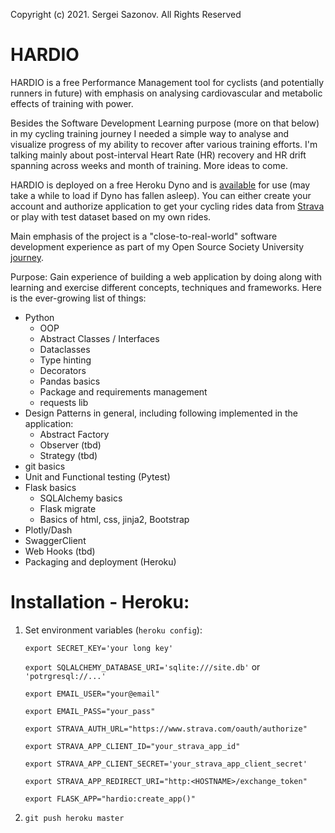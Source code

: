 Copyright (c) 2021. Sergei Sazonov. All Rights Reserved

# HARDIO

HARDIO is a free Performance Management tool for cyclists (and potentially runners in future) with emphasis on analysing cardiovascular 
and metabolic effects of training with power.

Besides the Software Development Learning purpose (more on that below) in my cycling training journey I needed a simple 
way to analyse and visualize progress of my ability to recover after various training efforts.
I'm talking mainly about post-interval Heart Rate (HR) recovery and HR drift spanning across weeks 
and month of training. More ideas to come.  


HARDIO is deployed on a free Heroku Dyno and is [available](https://hardio.herokuapp.com/) for use (may take a while to load if Dyno has fallen asleep). You can either create your account and authorize application to get your cycling rides data from [Strava](http://strava.com) or 
play with test dataset based on my own rides. 

Main emphasis of the project is a "close-to-real-world" software development experience as part of my Open Source Society University [journey](https://github.com/Zepp333333/OSSU "Sergei's OSSU Journey").

Purpose: Gain experience of building a web application by doing along with learning and exercise 
different concepts, techniques and  frameworks. Here is the ever-growing list of things:
- Python
   - OOP
   - Abstract Classes / Interfaces
   - Dataclasses
   - Type hinting 
   - Decorators
   - Pandas basics
   - Package and requirements management
   - requests lib
- Design Patterns in general, including following implemented in the application:
   - Abstract Factory
   - Observer (tbd)
   - Strategy (tbd)
- git basics
- Unit and Functional testing (Pytest)
- Flask basics
   - SQLAlchemy basics
   - Flask migrate
   - Basics of html, css, jinja2, Bootstrap
- Plotly/Dash
- SwaggerClient
- Web Hooks (tbd)
- Packaging and deployment (Heroku)



# Installation - Heroku:
1. Set environment variables (`heroku config`):

    `export SECRET_KEY='your long key'`
    
    `export SQLALCHEMY_DATABASE_URI='sqlite:///site.db'` or `'potrgresql://...'`
    
    `export EMAIL_USER="your@email"`
    
    `export EMAIL_PASS="your_pass" `
    
    `export STRAVA_AUTH_URL="https://www.strava.com/oauth/authorize"`
    
    `export STRAVA_APP_CLIENT_ID="your_strava_app_id"`
    
    `export STRAVA_APP_CLIENT_SECRET='your_strava_app_client_secret'`
    
    `export STRAVA_APP_REDIRECT_URI="http:<HOSTNAME>/exchange_token"`
    
    `export FLASK_APP="hardio:create_app()"`


2. `git push heroku master`




